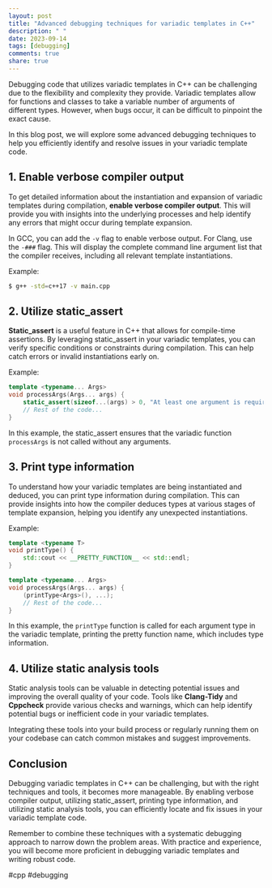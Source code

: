 ```yaml
---
layout: post
title: "Advanced debugging techniques for variadic templates in C++"
description: " "
date: 2023-09-14
tags: [debugging]
comments: true
share: true
---
```


Debugging code that utilizes variadic templates in C++ can be challenging due to the flexibility and complexity they provide. Variadic templates allow for functions and classes to take a variable number of arguments of different types. However, when bugs occur, it can be difficult to pinpoint the exact cause.

In this blog post, we will explore some advanced debugging techniques to help you efficiently identify and resolve issues in your variadic template code.

## 1. Enable verbose compiler output

To get detailed information about the instantiation and expansion of variadic templates during compilation, **enable verbose compiler output**. This will provide you with insights into the underlying processes and help identify any errors that might occur during template expansion.

In GCC, you can add the `-v` flag to enable verbose output. For Clang, use the `-###` flag. This will display the complete command line argument list that the compiler receives, including all relevant template instantiations.

Example:

```bash
$ g++ -std=c++17 -v main.cpp
```

## 2. Utilize static_assert

**Static_assert** is a useful feature in C++ that allows for compile-time assertions. By leveraging static_assert in your variadic templates, you can verify specific conditions or constraints during compilation. This can help catch errors or invalid instantiations early on.

Example:

```cpp
template <typename... Args>
void processArgs(Args... args) {
    static_assert(sizeof...(args) > 0, "At least one argument is required.");
    // Rest of the code...
}
```

In this example, the static_assert ensures that the variadic function `processArgs` is not called without any arguments.

## 3. Print type information

To understand how your variadic templates are being instantiated and deduced, you can print type information during compilation. This can provide insights into how the compiler deduces types at various stages of template expansion, helping you identify any unexpected instantiations.

Example:

```cpp
template <typename T>
void printType() {
    std::cout << __PRETTY_FUNCTION__ << std::endl;
}

template <typename... Args>
void processArgs(Args... args) {
    (printType<Args>(), ...);
    // Rest of the code...
}
```

In this example, the `printType` function is called for each argument type in the variadic template, printing the pretty function name, which includes type information.

## 4. Utilize static analysis tools

Static analysis tools can be valuable in detecting potential issues and improving the overall quality of your code. Tools like **Clang-Tidy** and **Cppcheck** provide various checks and warnings, which can help identify potential bugs or inefficient code in your variadic templates.

Integrating these tools into your build process or regularly running them on your codebase can catch common mistakes and suggest improvements.

## Conclusion

Debugging variadic templates in C++ can be challenging, but with the right techniques and tools, it becomes more manageable. By enabling verbose compiler output, utilizing static_assert, printing type information, and utilizing static analysis tools, you can efficiently locate and fix issues in your variadic template code.

Remember to combine these techniques with a systematic debugging approach to narrow down the problem areas. With practice and experience, you will become more proficient in debugging variadic templates and writing robust code.

#cpp #debugging
